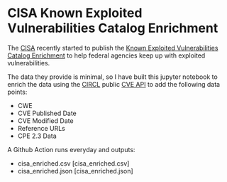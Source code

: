 # CISA Known Exploited Vulnerabilities Catalog Enrichment

The [CISA](https://www.cisa.gov/) recently started to publish the [Known Exploited Vulnerabilities Catalog Enrichment](https://www.cisa.gov/known-exploited-vulnerabilities-catalog) to help federal agencies keep up with exploited vulnerabilities.

The data they provide is minimal, so I have built this jupyter notebook to enrich the data using the [CIRCL](https://circl.lu/) public [CVE API](https://www.circl.lu/services/cve-search/#cve-search-common-vulnerabilities-and-exposure-web-interface-and-api) to add the following data points:

- CWE
- CVE Published Date
- CVE Modified Date
- Reference URLs
- CPE 2.3 Data

A Github Action runs everyday and outputs:

- cisa_enriched.csv [cisa_enriched.csv]
- cisa_enriched.json [cisa_enriched.json]
